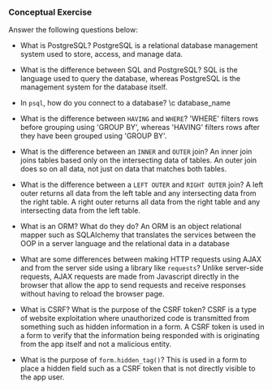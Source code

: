 ### Conceptual Exercise

Answer the following questions below:

- What is PostgreSQL?
PostgreSQL is a relational database management system used to store, access, and manage data.

- What is the difference between SQL and PostgreSQL?
SQL is the language used to query the database, whereas PostgreSQL is the management system for the database itself.

- In `psql`, how do you connect to a database?
\c database_name

- What is the difference between `HAVING` and `WHERE`?
'WHERE' filters rows before grouping using 'GROUP BY', whereas 'HAVING' filters rows after they have been grouped using 'GROUP BY'.

- What is the difference between an `INNER` and `OUTER` join?
An inner join joins tables based only on the intersecting data of tables. An outer join does so on all data, not just on data that matches both tables.

- What is the difference between a `LEFT OUTER` and `RIGHT OUTER` join?
A left outer returns all data from the left table and any intersecting data from the right table. A right outer returns all data from the right table and any intersecting data from the left table.

- What is an ORM? What do they do?
An ORM is an object relational mapper such as SQLAlchemy that translates the services between the OOP in a server language and the relational data in a database

- What are some differences between making HTTP requests using AJAX and from the server side using a library like `requests`?
Unlike server-side requests, AJAX requests are made from Javascript directly in the browser that allow the app to send requests and receive responses without having to reload the browser page.

- What is CSRF? What is the purpose of the CSRF token?
CSRF is a type of website exploitation where unauthorized code is transmitted from something such as hidden information in a form. A CSRF token is used in a form to verify that the information being responded with is originating from the app itself and not a malicious entity.

- What is the purpose of `form.hidden_tag()`?
This is used in a form to place a hidden field such as a CSRF token that is not directly visible to the app user.